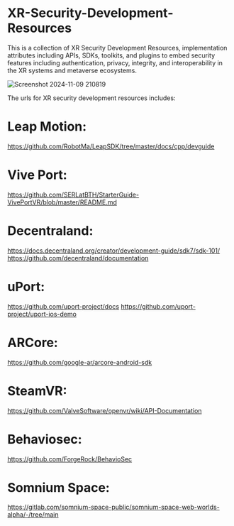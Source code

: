# XR-Security-Development-Resources
This is a collection of XR Security Development Resources, implementation attributes including APIs, SDKs, toolkits, and plugins to embed security features including authentication, privacy, integrity, and interoperability in the XR systems and metaverse ecosystems. 


 
![Screenshot 2024-11-09 210819](https://github.com/user-attachments/assets/cbad1da5-0db3-449e-b7eb-261c2d39d741)

The urls for XR security development resources includes:
# Leap Motion: 
https://github.com/RobotMa/LeapSDK/tree/master/docs/cpp/devguide

# Vive Port: 
https://github.com/SERLatBTH/StarterGuide-VivePortVR/blob/master/README.md

# Decentraland: 
https://docs.decentraland.org/creator/development-guide/sdk7/sdk-101/
https://github.com/decentraland/documentation

# uPort:
https://github.com/uport-project/docs 
https://github.com/uport-project/uport-ios-demo

# ARCore:
https://github.com/google-ar/arcore-android-sdk

# SteamVR:
https://github.com/ValveSoftware/openvr/wiki/API-Documentation

# Behaviosec: 
https://github.com/ForgeRock/BehavioSec 

# Somnium Space:
https://gitlab.com/somnium-space-public/somnium-space-web-worlds-alpha/-/tree/main 



